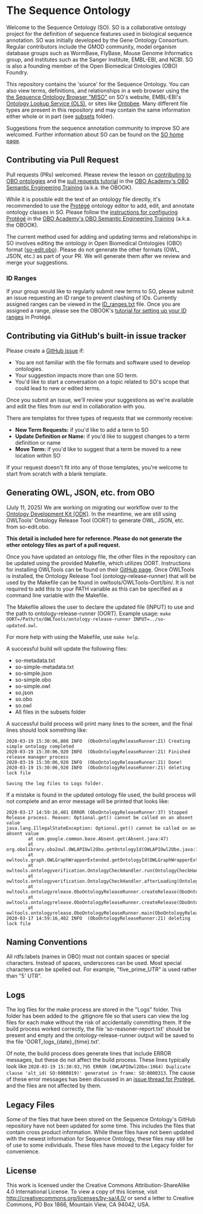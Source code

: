 # The Sequence Ontology

Welcome to the Sequence Ontology (SO). SO is a collaborative ontology project for the definition of sequence features used in biological sequence annotation. SO was initially developed by the Gene Ontology Consortium. Regular contributors include the GMOD community, model organism database groups such as WormBase, FlyBase, Mouse Genome Informatics group, and institutes such as the Sanger Institute, EMBL-EBI, and NCBI. SO is also a founding member of the Open Biomedical Ontologies (OBO) Foundry. 

This repository contains the 'source' for the Sequence Ontology. You can also view terms, definitions, and relationships in a web browser using the [the Sequence Ontology Browser "MISO"](http://www.sequenceontology.org/browser/obob.cgi) on SO's website, EMBL-EBI's [Ontology Lookup Service (OLS)](https://www.ebi.ac.uk/ols4/), or sites like [Ontobee](https://ontobee.org/). Many different file types are present in this repository and may contain the same information either whole or in part (see [subsets](https://github.com/The-Sequence-Ontology/SO-Ontologies/tree/master/subsets) folder).

Suggestions from the sequence annotation community to improve SO are welcomed. Further information about SO can be found on the [SO home page](http://www.sequenceontology.org/).

## Contributing via Pull Request

Pull requests (PRs) welcomed. Please review the lesson on [contributing to OBO ontologies](https://oboacademy.github.io/obook/lesson/contributing-to-obo-ontologies/) and the [pull requests tutorial](https://oboacademy.github.io/obook/tutorial/pull-requests/) in the [OBO Academy's OBO Semantic Engineering Training](https://oboacademy.github.io/obook/) (a.k.a. the OBOOK). 

While it is possible edit the text of an ontology file directly, it's recommended to use the [Prot&eacute;g&eacute;](https://protege.stanford.edu/) ontology editor to add, edit, and annotate ontology classes in SO. Please follow the [instructions for configuring Protégé](https://oboacademy.github.io/obook/howto/set-up-protege/) in the [OBO Academy's OBO Semantic Engineering Training](https://oboacademy.github.io/obook/) (a.k.a. the OBOOK).

The current method used for adding and updating terms and relationships in SO involves editing the ontology in Open Biomedical Ontologies (OBO) format ([so-edit.obo](https://github.com/The-Sequence-Ontology/SO-Ontologies/blob/master/so-edit.obo)). Please do not generate the other formats (OWL, JSON, etc.) as part of your PR. We will generate them after we review and merge your suggestions. 

### ID Ranges

If your group would like to regularly submit new terms to SO, please submit an issue requesting an ID range to prevent clashing of IDs. Currently assigned ranges can be viewed in the [ID_ranges.txt](https://github.com/The-Sequence-Ontology/SO-Ontologies/blob/master/ID_ranges.txt) file. Once you are assigned a range, please see the OBOOK's [tutorial for setting up your ID ranges](https://oboacademy.github.io/obook/howto/idrange/) in Protégé.

## Contributing via GitHub's built-in issue tracker

Please create a [GitHub issue](https://github.com/The-Sequence-Ontology/SO-Ontologies/issues) if: 

* You are not familiar with the file formats and software used to develop ontologies.
* Your suggestion impacts more than one SO term.
* You'd like to start a conversation on a topic related to SO's scope that could lead to new or edited terms.

Once you submit an issue, we'll review your suggestions as we're available and edit the files from our end in collaboration with you.

There are templates for three types of requests that we commonly receive:

* **New Term Requests:** if you'd like to add a term to SO
* **Update Definition or Name:** if you'd like to suggest changes to a term definition or name
* **Move Term:** if you'd like to suggest that a term be moved to a new location within SO

If your request doesn't fit into any of those templates, you're welcome to start from scratch with a blank template.

## Generating OWL, JSON, etc. from OBO

(July 11, 2025) We are working on migrating our workflow over to the [Ontology Development Kit (ODK)](https://incatools.github.io/ontology-development-kit//). In the meantime, we are still using OWLTools' Ontology Release Tool (OORT) to generate OWL, JSON, etc. from so-edit.obo.

**This detail is included here for reference. Please do not generate the other ontology files as part of a pull request.**

Once you have updated an ontology file, the other files in the repository can be updated using the provided Makefile, which utilizes OORT. Instructions for installing OWLTools can be found on their [GitHub page](https://github.com/owlcollab/owltools). Once OWLTools is installed, the Ontology Release Tool (ontology-release-runner) that will be used by the Makefile can be found in owltools/OWLTools-Oort/bin/. It is not required to add this to your PATH variable as this can be specified as a command line variable with the Makefile.

The Makefile allows the user to declare the updated file (INPUT) to use and the path to ontology-release-runner (OORT). Example usage: `make OORT=/Path/to/OWLTools/ontology-release-runner INPUT=../so-updated.owl`.

For more help with using the Makefile, use `make help`.

A successful build will update the following files:
+ so-metadata.txt
+ so-simple-metadata.txt
+ so-simple.json
+ so-simple.obo
+ so-simple.owl
+ so.json
+ so.obo
+ so.owl
+ All files in the subsets folder

A successful build process will print many lines to the screen, and the final lines should look something like:

```
2020-03-19 15:30:06,808 INFO  (OboOntologyReleaseRunner:21) Creating simple ontology completed
2020-03-19 15:30:06,920 INFO  (OboOntologyReleaseRunner:21) Finished release manager process
2020-03-19 15:30:06,920 INFO  (OboOntologyReleaseRunner:21) Done!
2020-03-19 15:30:06,920 INFO  (OboOntologyReleaseRunner:21) deleting lock file

Saving the log files to Logs folder.
```

If a mistake is found in the updated ontology file used, the build process will not complete and an error message will be printed that looks like:

```
2020-03-17 14:59:16,401 ERROR (OboOntologyReleaseRunner:37) Stopped Release process. Reason: Optional.get() cannot be called on an absent value
java.lang.IllegalStateException: Optional.get() cannot be called on an absent value
        at com.google.common.base.Absent.get(Absent.java:47)
        at org.obolibrary.obo2owl.OWLAPIOwl2Obo.getOntologyId(OWLAPIOwl2Obo.java:1178)
        at owltools.graph.OWLGraphWrapperExtended.getOntologyId(OWLGraphWrapperExtended.java:1462)
        at owltools.ontologyverification.OntologyCheckHandler.run(OntologyCheckHandler.java:98)
        at owltools.ontologyverification.OntologyCheckHandler.afterLoading(OntologyCheckHandler.java:69)
        at owltools.ontologyrelease.OboOntologyReleaseRunner.createRelease(OboOntologyReleaseRunner.java:660)
        at owltools.ontologyrelease.OboOntologyReleaseRunner.createRelease(OboOntologyReleaseRunner.java:500)
        at owltools.ontologyrelease.OboOntologyReleaseRunner.main(OboOntologyReleaseRunner.java:199)
2020-03-17 14:59:16,402 INFO  (OboOntologyReleaseRunner:21) deleting lock file
```

## Naming Conventions

All rdfs:labels (names in OBO) must not contain spaces or special characters. Instead of spaces, underscores can be used. Most special characters can be spelled out. For example, "five_prime_UTR" is used rather than "5' UTR".

## Logs  

The log files for the make process are stored in the "Logs" folder. This folder has been added to the .gitignore file so that users can view the log files for each make without the risk of accidentally committing them. If the build process worked correctly, the file 'so-reasoner-report.txt' should be present and empty and the ontology-release-runner output will be saved to the file 'OORT_logs_{date}_{time}.txt'.

 Of note, the build process does generate lines that include ERROR messages, but these do not affect the build process. These lines typically look like `2020-03-19 15:30:03,795 ERROR (OWLAPIOwl2Obo:1064) Duplicate clause 'alt_id( SO:0000019)' generated in frame: SO:0000313`. The cause of these error messages has been discussed in an [issue thread for Prot&eacute;g&eacute;](https://github.com/protegeproject/protege/issues/501), and the files are not affected by them.  

## Legacy Files

Some of the files that have been stored on the Sequence Ontology's GitHub repository have not been updated for some time. This includes the files that contain cross product information. While these files have not been updated with the newest information for Sequence Ontology, these files may still be of use to some individuals. These files have moved to the Legacy folder for convenience.

## License

This work is licensed under the Creative Commons Attribution-ShareAlike 4.0 International License. To view a copy of this license, visit http://creativecommons.org/licenses/by-sa/4.0/ or send a letter to Creative Commons, PO Box 1866, Mountain View, CA 94042, USA.
